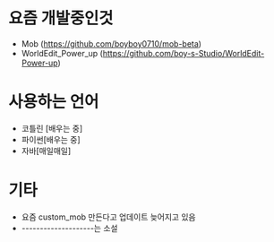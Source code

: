 # 요즘 개발중인것
- Mob (https://github.com/boyboy0710/mob-beta)
- WorldEdit_Power_up (https://github.com/boy-s-Studio/WorldEdit-Power-up)
# 사용하는 언어
- 코틀린 [배우는 중]
- 파이썬[배우는 중]
- 자바[매일매일]
# 기타
- 요즘 custom_mob 만든다고 업데이트 늦어지고 있음
- --------------------는 소설

